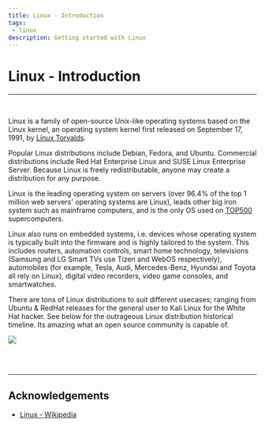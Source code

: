 ```yaml
---
title: Linux - Introduction
tags: 
 - linux
description: Getting started with Linux
---
```


# Linux - Introduction
---
<br>

Linux is a family of open-source Unix-like operating systems based on the Linux kernel, an operating system kernel first released on September 17, 1991, by <a href="https://en.wikipedia.org/wiki/Linus_Torvalds" target="_blank">Linux Torvalds</a>. 

Popular Linux distributions include Debian, Fedora, and Ubuntu. Commercial distributions include Red Hat Enterprise Linux and SUSE Linux Enterprise Server. Because Linux is freely redistributable, anyone may create a distribution for any purpose. 

Linux is the leading operating system on servers (over 96.4% of the top 1 million web servers' operating systems are Linux), leads other big iron system such as mainframe computers, and is the only OS used on <a href="https://en.wikipedia.org/wiki/TOP500" target="_blank">TOP500</a> supercomputers. 

Linux also runs on embedded systems, i.e. devices whose operating system is typically built into the firmware and is highly tailored to the system. This includes routers, automation controls, smart home technology, televisions (Samsung and LG Smart TVs use Tizen and WebOS respectively), automobiles (for example, Tesla, Audi, Mercedes-Benz, Hyundai and Toyota all rely on Linux), digital video recorders, video game consoles, and smartwatches. 


There are tons of Linux distributions to suit different usecases; ranging from Ubuntu & RedHat releases for the general user to Kali Linux for the White Hat hacker. See below for the outrageous Linux distribution historical timeline. Its amazing what an open source community is capable of.

![](static/linux_distribution_timeline.svg)



<br><br>

---

## Acknowledgements

- <a href="https://en.wikipedia.org/wiki/Linux" target="_blank">Linux - Wikipedia</a>